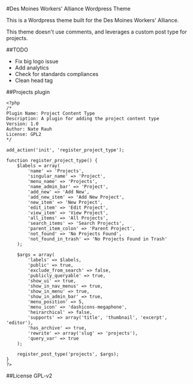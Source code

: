 #Des Moines Workers' Alliance Wordpress Theme

This is a Wordpress theme built for the Des Moines Workers' Alliance.

This theme doesn't use comments, and leverages a custom post type for projects.

##TODO
* Fix big logo issue
* Add analytics
* Check for standards compliances
* Clean head tag

##Projects plugin

```
<?php
/*
Plugin Name: Project Content Type
Description: A plugin for adding the project content type
Version: 1.0
Author: Nate Rauh
License: GPL2
*/

add_action('init', 'register_project_type');

function register_project_type() {
	$labels = array(
		'name' => 'Projects',
		'singular_name' => 'Project',
		'menu_name' => 'Projects',
		'name_admin_bar' => 'Project',
		'add_new' => 'Add New',
		'add_new_item' => 'Add New Project',
		'new_item' => 'New Project',
		'edit_item' => 'Edit Project',
		'view_item' => 'View Project',
		'all_items' => 'All Projects',
		'search_items' => 'Search Projects',
		'parent_item_colon' => 'Parent Project',
		'not_found' => 'No Projects Found',
		'not_found_in_trash' => 'No Projects Found in Trash'
	);

	$args = array(
		'labels' => $labels,
		'public' => true,
		'exclude_from_search' => false,
		'publicly_queryable' => true,
		'show_ui' => true,
		'show_in_nav_menus' => true,
		'show_in_menu' => true,
		'show_in_admin_bar' => true,
		'menu_position' => 5,
		'menu_icon' => 'dashicons-megaphone',
		'heirarchical' => false,
		'supports' => array('title', 'thumbnail', 'excerpt', 'editor'),
		'has_archive' => true,
		'rewrite' => array('slug' => 'projects'),
		'query_var' => true
	);

	register_post_type('projects', $args);
}
?>
```

##License
GPL-v2
